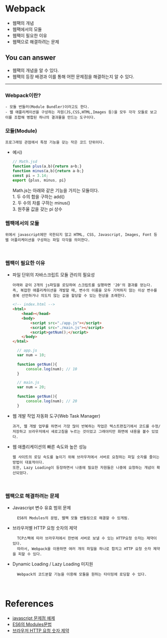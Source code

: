 # Webpack

- 웹팩의 개념
- 웹팩에서의 모듈
- 웹팩이 필요한 이유
- 웹팩으로 해결하려는 문제

## You can answer
- 웹팩의 개념을 알 수 있다.
- 웹팩의 등장 배경과 이를 통해 어떤 문제점을 해결하는지 알 수 있다.

---
### Webpack이란?
    - 모듈 번들러(Module Bundler)이라고도 한다.
    - 웹 애플리케이션을 구성하는 자원(JS,CSS,HTML,Images 등)을 모두 각각 모듈로 보고 이를 조합해 병합된 하나의 결과물을 만드는 도구이다.

### 모듈(Module)
    프로그래밍 관점에서 특정 기능을 갖는 작은 코드 단위이다.

- 예시)
    ```javascript
    // Math.jsd
    function plus(a,b){return a+b;}
    function minus(a,b){return a-b;}
    const pi = 3.14;
    export {plus, minus, pi}
    ```
    Math.js는 아래와 같은 기능을 가지는 모듈이다.   
      1. 두 수의 합을 구하는 add()   
      2. 두 수의 차를 구하는 minus()   
      3. 원주율 값을 갖는 pi 상수

### 웹팩에서의 모듈
    위에서 javascript에만 국한되지 않고 HTML, CSS, Javascript, Images, Font 등 웹 어플리케이션을 구성하는 파일 각각을 의미한다.
<br/>

### 웹팩이 필요한 이유
- 파일 단위의 자바스크립트 모듈 관리의 필요성   
  ```
  아래와 같이 2개의 js파일을 로딩하여 스크립트를 실행하면 '20'의 결과를 얻는다.    
  즉, 복잡한 애플리케이션을 개발할 때, 변수의 이름을 모두 기억하지 않는 이상 변수를 중복 선언하거나 의도치 않는 값을 할당할 수 있는 현상을 초래한다.
  ```


  ```html
  <!-- index.html -->
  <html>
      <head></head>
      <body>
          <script src="./app.js"></script>
          <script src="./main.js"></script>
          <script>getNum();</script>
      </body>
  </html>
  ```

  ```javascript
    // app.js
    var num = 10;
    
    function getNum(){
        console.log(num); // 10
    }
  ```
  ```javascript
    // main.js
    var num = 20;
    
    function getNum(){
        console.log(num); // 20
    }
  ```


- 웹 개발 작업 자동화 도구(Web Task Manager)
    ```
  과거, 웹 개발 업무를 하면서 가장 많이 반복하는 작업은 텍스트편집기에서 코드를 수정/저장하고 브라우저에서 새로고침을 누르는 것이었고 그래야지만 화면에 내용을 볼수 있었다.  
    ```
- 웹 애플리케이션의 빠른 속도와 높은 성능
  ```
  웹 사이트의 로딩 속도를 높이기 위해 브라우저에서 서버로 요청하는 파일 숫자를 줄이는 방법이 대표적이다.
  또한, Lazy Loading이 등장하면서 나중에 필요한 자원들은 나중에 요청하는 개념이 확산되었다. 
  ```

<br/>

### 웹팩으로 해결하려는 문제
- Javascript 변수 유효 범위 문제

        ES6의 Modules의 문법, 웹팩 모듈 번들링으로 해결할 수 있게됨.
- 브라우저별 HTTP 요청 숫자의 제약

        TCP스펙에 따라 브라우저에서 한번에 서버로 보낼 수 있는 HTTP요청 숫자는 제약이 있다.
        따라서, Webpack을 이용하면 여러 개의 파일을 하나로 합치고 HTTP 요청 숫자 제약을 피할 수 있다.
- Dynamic Loading / Lazy Loading 미지원

        Webpack의 코드분할 기능을 이용해 모듈을 원하는 타이밍에 로딩할 수 있다.

<br/>

# References
- [javascript 문제점 예제](https://codesandbox.io/s/dreamy-beaver-jv33j?file=/index.html)   
- [ES6의 Modules문법](https://babeljs.io/docs/en/learn#introduction)
- [브라우저 HTTP 요청 숫자 제약](https://medium.com/@syalot005006/%EB%B8%8C%EB%9D%BC%EC%9A%B0%EC%A0%80-http-%EC%B5%9C%EB%8C%80-%EC%97%B0%EA%B2%B0%EC%88%98-%EC%95%8C%EC%95%84%EB%B3%B4%EA%B8%B0-3f7aa1453bc2)